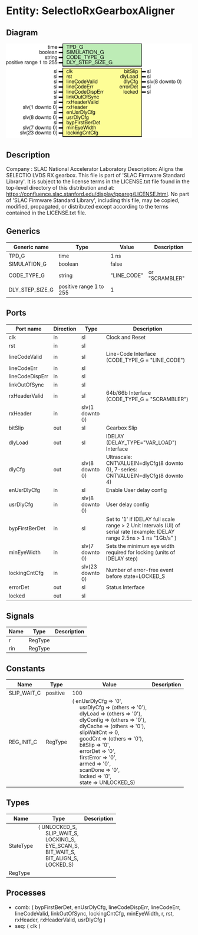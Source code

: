 # Entity: SelectIoRxGearboxAligner

## Diagram

![Diagram](SelectIoRxGearboxAligner.svg "Diagram")
## Description

Company    : SLAC National Accelerator Laboratory
Description: Aligns the SELECTIO LVDS RX gearbox.
This file is part of 'SLAC Firmware Standard Library'.
It is subject to the license terms in the LICENSE.txt file found in the
top-level directory of this distribution and at:
   https://confluence.slac.stanford.edu/display/ppareg/LICENSE.html.
No part of 'SLAC Firmware Standard Library', including this file,
may be copied, modified, propagated, or distributed except according to
the terms contained in the LICENSE.txt file.
## Generics

| Generic name    | Type                    | Value       | Description    |
| --------------- | ----------------------- | ----------- | -------------- |
| TPD_G           | time                    | 1 ns        |                |
| SIMULATION_G    | boolean                 | false       |                |
| CODE_TYPE_G     | string                  | "LINE_CODE" | or "SCRAMBLER" |
| DLY_STEP_SIZE_G | positive range 1 to 255 | 1           |                |
## Ports

| Port name       | Direction | Type             | Description                                                                                                                 |
| --------------- | --------- | ---------------- | --------------------------------------------------------------------------------------------------------------------------- |
| clk             | in        | sl               | Clock and Reset                                                                                                             |
| rst             | in        | sl               |                                                                                                                             |
| lineCodeValid   | in        | sl               | Line-Code Interface (CODE_TYPE_G = "LINE_CODE")                                                                             |
| lineCodeErr     | in        | sl               |                                                                                                                             |
| lineCodeDispErr | in        | sl               |                                                                                                                             |
| linkOutOfSync   | in        | sl               |                                                                                                                             |
| rxHeaderValid   | in        | sl               | 64b/66b Interface (CODE_TYPE_G = "SCRAMBLER")                                                                               |
| rxHeader        | in        | slv(1 downto 0)  |                                                                                                                             |
| bitSlip         | out       | sl               | Gearbox Slip                                                                                                                |
| dlyLoad         | out       | sl               | IDELAY (DELAY_TYPE="VAR_LOAD") Interface                                                                                    |
| dlyCfg          | out       | slv(8 downto 0)  | Ultrascale: CNTVALUEIN=dlyCfg(8 downto 0), 7-series: CNTVALUEIN=dlyCfg(8 downto 4)                                          |
| enUsrDlyCfg     | in        | sl               | Enable User delay config                                                                                                    |
| usrDlyCfg       | in        | slv(8 downto 0)  | User delay config                                                                                                           |
| bypFirstBerDet  | in        | sl               | Set to '1' if IDELAY full scale range > 2 Unit Intervals (UI) of serial rate (example: IDELAY range 2.5ns  > 1 ns "1Gb/s" ) |
| minEyeWidth     | in        | slv(7 downto 0)  | Sets the minimum eye width required for locking (units of IDELAY step)                                                      |
| lockingCntCfg   | in        | slv(23 downto 0) | Number of error-free event before state=LOCKED_S                                                                            |
| errorDet        | out       | sl               | Status Interface                                                                                                            |
| locked          | out       | sl               |                                                                                                                             |
## Signals

| Name | Type    | Description |
| ---- | ------- | ----------- |
| r    | RegType |             |
| rin  | RegType |             |
## Constants

| Name        | Type     | Value                                                                                                                                                                                                                                                                                                                                                                                                                                                                                                                                                                                                                                                                                                                                                                                                                                                                                                                               | Description |
| ----------- | -------- | ----------------------------------------------------------------------------------------------------------------------------------------------------------------------------------------------------------------------------------------------------------------------------------------------------------------------------------------------------------------------------------------------------------------------------------------------------------------------------------------------------------------------------------------------------------------------------------------------------------------------------------------------------------------------------------------------------------------------------------------------------------------------------------------------------------------------------------------------------------------------------------------------------------------------------------- | ----------- |
| SLIP_WAIT_C | positive |  100                                                                                                                                                                                                                                                                                                                                                                                                                                                                                                                                                                                                                                                                                                                                                                                                                                                                                                                                |             |
| REG_INIT_C  | RegType  |  (       enUsrDlyCfg => '0',<br><span style="padding-left:20px">       usrDlyCfg   => (others => '0'),<br><span style="padding-left:20px">       dlyLoad     => (others => '0'),<br><span style="padding-left:20px">       dlyConfig   => (others => '0'),<br><span style="padding-left:20px">       dlyCache    => (others => '0'),<br><span style="padding-left:20px">       slipWaitCnt => 0,<br><span style="padding-left:20px">       goodCnt     => (others => '0'),<br><span style="padding-left:20px">       bitSlip     => '0',<br><span style="padding-left:20px">       errorDet    => '0',<br><span style="padding-left:20px">       firstError  => '0',<br><span style="padding-left:20px">       armed       => '0',<br><span style="padding-left:20px">       scanDone    => '0',<br><span style="padding-left:20px">       locked      => '0',<br><span style="padding-left:20px">       state       => UNLOCKED_S) |             |
## Types

| Name      | Type                                                                                                                                                                                                                                                                                                          | Description |
| --------- | ------------------------------------------------------------------------------------------------------------------------------------------------------------------------------------------------------------------------------------------------------------------------------------------------------------- | ----------- |
| StateType | ( UNLOCKED_S,<br><span style="padding-left:20px"> SLIP_WAIT_S,<br><span style="padding-left:20px"> LOCKING_S,<br><span style="padding-left:20px"> EYE_SCAN_S,<br><span style="padding-left:20px"> BIT_WAIT_S,<br><span style="padding-left:20px"> BIT_ALIGN_S,<br><span style="padding-left:20px"> LOCKED_S)  |             |
| RegType   |                                                                                                                                                                                                                                                                                                               |             |
## Processes
- comb: ( bypFirstBerDet, enUsrDlyCfg, lineCodeDispErr, lineCodeErr,
                   lineCodeValid, linkOutOfSync, lockingCntCfg, minEyeWidth, r,
                   rst, rxHeader, rxHeaderValid, usrDlyCfg )
- seq: ( clk )
